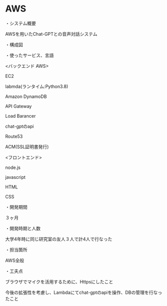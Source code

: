 # AWS
・システム概要

AWSを用いたChat-GPTとの音声対話システム

・構成図
 

・使ったサービス、言語

<バックエンド AWS>

  EC2
  
  labmda(ランタイム:Python3.8)
  
  Amazon DynamoDB
  
  API Gateway

  Load Barancer

  chat-gptのapi

  Route53

  ACM(SSL証明書発行)

<フロントエンド>

  node.js
  
  javascript
  
  HTML
  
  CSS

・開発期間

３ヶ月

・開発時期と人数

大学4年時に同じ研究室の友人３人で計4人で行なった

・担当箇所

AWS全般

・工夫点

ブラウザでマイクを活用するために、Httpsにしたこと

今後の拡張性を考慮し、Lambdaにてchat-gptのapiを操作、DBの管理を行なったこと



